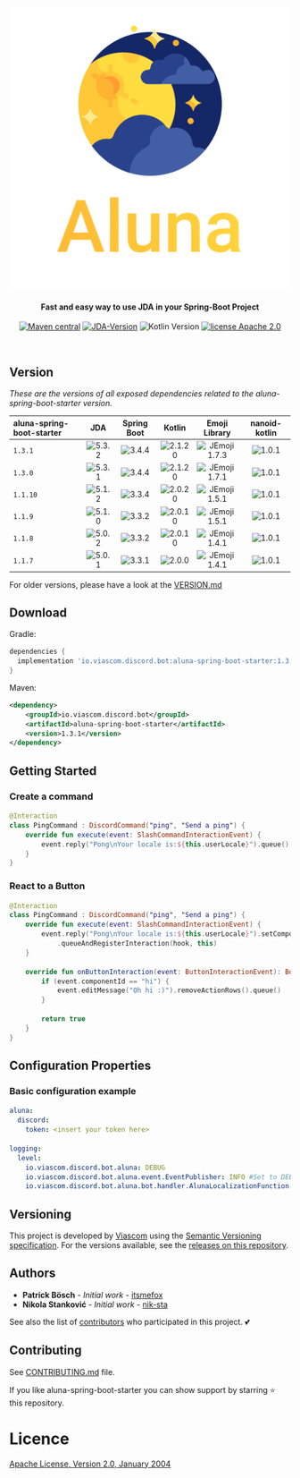 <div align="center">
<img src="./logo.png"
         alt="Aluna Logo">
</div>

<h4 align="center">Fast and easy way to use JDA in your Spring-Boot Project</h4>

<p align="center">
  <a href="https://github.com/viascom/aluna-spring-boot-starter/releases"><img src="https://img.shields.io/maven-metadata/v.svg?label=maven-central&metadataUrl=https%3A%2F%2Frepo1.maven.org%2Fmaven2%2Fio%2Fviascom%2Fdiscord%2Fbot%2Faluna-spring-boot-starter%2Fmaven-metadata.xml"
         alt="Maven central"></a>
  <a href=""><img src="https://img.shields.io/badge/JDA--Version-5.3.2-blue.svg"
              alt="JDA-Version "></a>
  <img src="https://img.shields.io/badge/Kotlin-2.1.20-%238052ff?logo=kotlin"
         alt="Kotlin Version">
  <a href="http://www.apache.org/licenses/"><img src="https://img.shields.io/badge/license-Apache_2.0-blue.svg"
         alt="license Apache 2.0"></a>
</p>
<br>

## Version

*These are the versions of all exposed dependencies related to the aluna-spring-boot-starter version.*

| aluna-spring-boot-starter |                                    JDA                                     |                                Spring Boot                                 |                                    Kotlin                                    |                                      Emoji Library                                       |                               nanoid-kotlin                                |
|:--------------------------|:--------------------------------------------------------------------------:|:--------------------------------------------------------------------------:|:----------------------------------------------------------------------------:|:----------------------------------------------------------------------------------------:|:--------------------------------------------------------------------------:|
| `1.3.1`                   | <img src="https://img.shields.io/badge/5.3.2-brightgreen.svg" alt="5.3.2"> | <img src="https://img.shields.io/badge/3.4.4-brightgreen.svg" alt="3.4.4"> | <img src="https://img.shields.io/badge/2.1.20-brightgreen.svg" alt="2.1.20"> | <img src="https://img.shields.io/badge/JEmoji-1.7.3-brightgreen.svg" alt="JEmoji 1.7.3"> | <img src="https://img.shields.io/badge/1.0.1-brightgreen.svg" alt="1.0.1"> |
| `1.3.0`                   | <img src="https://img.shields.io/badge/5.3.1-brightgreen.svg" alt="5.3.1"> | <img src="https://img.shields.io/badge/3.4.4-brightgreen.svg" alt="3.4.4"> | <img src="https://img.shields.io/badge/2.1.20-brightgreen.svg" alt="2.1.20"> | <img src="https://img.shields.io/badge/JEmoji-1.7.1-brightgreen.svg" alt="JEmoji 1.7.1"> | <img src="https://img.shields.io/badge/1.0.1-brightgreen.svg" alt="1.0.1"> |
| `1.1.10`                  | <img src="https://img.shields.io/badge/5.1.2-brightgreen.svg" alt="5.1.2"> | <img src="https://img.shields.io/badge/3.3.4-brightgreen.svg" alt="3.3.4"> | <img src="https://img.shields.io/badge/2.0.20-brightgreen.svg" alt="2.0.20"> | <img src="https://img.shields.io/badge/JEmoji-1.5.1-brightgreen.svg" alt="JEmoji 1.5.1"> | <img src="https://img.shields.io/badge/1.0.1-brightgreen.svg" alt="1.0.1"> |
| `1.1.9`                   | <img src="https://img.shields.io/badge/5.1.0-brightgreen.svg" alt="5.1.0"> | <img src="https://img.shields.io/badge/3.3.2-brightgreen.svg" alt="3.3.2"> | <img src="https://img.shields.io/badge/2.0.10-brightgreen.svg" alt="2.0.10"> | <img src="https://img.shields.io/badge/JEmoji-1.5.1-brightgreen.svg" alt="JEmoji 1.5.1"> | <img src="https://img.shields.io/badge/1.0.1-brightgreen.svg" alt="1.0.1"> |
| `1.1.8`                   | <img src="https://img.shields.io/badge/5.0.2-brightgreen.svg" alt="5.0.2"> | <img src="https://img.shields.io/badge/3.3.2-brightgreen.svg" alt="3.3.2"> | <img src="https://img.shields.io/badge/2.0.10-brightgreen.svg" alt="2.0.10"> | <img src="https://img.shields.io/badge/JEmoji-1.4.1-brightgreen.svg" alt="JEmoji 1.4.1"> | <img src="https://img.shields.io/badge/1.0.1-brightgreen.svg" alt="1.0.1"> |
| `1.1.7`                   | <img src="https://img.shields.io/badge/5.0.1-brightgreen.svg" alt="5.0.1"> | <img src="https://img.shields.io/badge/3.3.1-brightgreen.svg" alt="3.3.1"> |  <img src="https://img.shields.io/badge/2.0.0-brightgreen.svg" alt="2.0.0">  | <img src="https://img.shields.io/badge/JEmoji-1.4.1-brightgreen.svg" alt="JEmoji 1.4.1"> | <img src="https://img.shields.io/badge/1.0.1-brightgreen.svg" alt="1.0.1"> |

For older versions, please have a look at the [VERSION.md](VERSION.md)

## Download

Gradle:

```gradle
dependencies {
  implementation 'io.viascom.discord.bot:aluna-spring-boot-starter:1.3.1'
}
```

Maven:

```xml
<dependency>
    <groupId>io.viascom.discord.bot</groupId>
    <artifactId>aluna-spring-boot-starter</artifactId>
    <version>1.3.1</version>
</dependency>
```

## Getting Started

### Create a command

```kotlin
@Interaction
class PingCommand : DiscordCommand("ping", "Send a ping") {
    override fun execute(event: SlashCommandInteractionEvent) {
        event.reply("Pong\nYour locale is:${this.userLocale}").queue()
    }
}
```

### React to a Button

```kotlin
@Interaction
class PingCommand : DiscordCommand("ping", "Send a ping") {
    override fun execute(event: SlashCommandInteractionEvent) {
        event.reply("Pong\nYour locale is:${this.userLocale}").setComponents(ActionRow.of(primaryButton("hi", "Hi")))
            .queueAndRegisterInteraction(hook, this)
    }

    override fun onButtonInteraction(event: ButtonInteractionEvent): Boolean {
        if (event.componentId == "hi") {
            event.editMessage("Oh hi :)").removeActionRows().queue()
        }

        return true
    }
}
```

## Configuration Properties

### Basic configuration example

```yaml
aluna:
  discord:
    token: <insert your token here>

logging:
  level:
    io.viascom.discord.bot.aluna: DEBUG
    io.viascom.discord.bot.aluna.event.EventPublisher: INFO #Set to DEBUG to show all published events
    io.viascom.discord.bot.aluna.bot.handler.AlunaLocalizationFunction: INFO #Set to DEBUG to show translation keys for interactions
```

## Versioning

This project is developed by [Viascom](https://github.com/viascom) using
the [Semantic Versioning specification](https://semver.org). For the versions available, see
the [releases on this repository](https://github.com/viascom/aluna-spring-boot-starter/releases).

## Authors

* **Patrick Bösch** - *Initial work* - [itsmefox](https://github.com/itsmefox)
* **Nikola Stanković** - *Initial work* - [nik-sta](https://github.com/nik-sta)

See also the list of [contributors](https://github.com/viascom/aluna-spring-boot-starter/contributors) who participated
in this project. 💕

## Contributing

See [CONTRIBUTING.md](CONTRIBUTING.md) file.

If you like aluna-spring-boot-starter you can show support by starring ⭐ this repository.

# Licence

[Apache License, Version 2.0, January 2004](http://www.apache.org/licenses/LICENSE-2.0)
